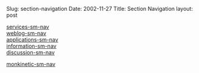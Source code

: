 Slug: section-navigation
Date: 2002-11-27
Title: Section Navigation
layout: post

<a href="&lt;!--#siteurl--&gt;services/">services-sm-nav</a><br />
<a href="&lt;!--#siteurl--&gt;news">weblog-sm-nav</a><br />
<a href="&lt;!--#siteurl--&gt;applications/">applications-sm-nav</a><br />
<a href="&lt;!--#siteurl--&gt;information/">information-sm-nav</a><br />
<a href="&lt;!--#siteurl--&gt;discussion/">discussion-sm-nav</a>

<a href="&lt;!--#siteurl--&gt;monkinetic">monkinetic-sm-nav</a><br />
